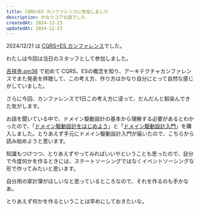```yaml
---
title: CQRS+ES カンファレンスに参加しました
description: かなりコアな話でした
createdAt: 2024-12-23
updatedAt: 2024-12-23
---
```


2024/12/21 は [CQRS+ES カンファレンス](https://cqrs-es-con.connpass.com/event/333271/)でした。

わたしは今回は当日のスタッフとして参加しました。

[吉祥寺.pm36](https://kichijojipm.connpass.com/event/328378/) で初めて CQRS、ESの概念を知り、アーキテクチャカンファレンスでまた発表を拝聴して、この考え方、作り方はかなり自分にとって自然な感じがしていました。

さらに今回、カンファレンスで1日この考え方に浸って、だんだんと馴染んできた気がします。

お話を聞いている中で、ドメイン駆動設計の基本から理解する必要があるとわかったので、「[ドメイン駆動設計をはじめよう](https://www.oreilly.co.jp/books/9784814400737/)」と「[ドメイン駆動設計入門](https://www.shoeisha.co.jp/book/detail/9784798150727)」を購入しました。とりあえず手元にドメイン駆動設計入門が届いたので、こちらから読み始めようと思います。

知識もつけつつ、とりあえずやってみればいいやということも思ったので、自分で今度何かを作るときには、ステートソーシングではなくイベントソーシングな形で作ってみたいと思います。

自分用の家計簿がほしいなと思っているところなので、それを作るのも手かなあ。

とりあえず何かを作るということは早めにしておきたいな。